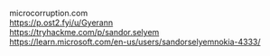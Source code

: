microcorruption.com  
https://p.ost2.fyi/u/Gyerann  
https://tryhackme.com/p/sandor.selyem  
https://learn.microsoft.com/en-us/users/sandorselyemnokia-4333/  
